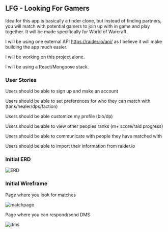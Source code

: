 ## LFG - Looking For Gamers

Idea for this app is basically a tinder clone, but instead of finding partners, you will match with potential gamers to join up with in game and play together. It will be made specifically for World of Warcraft. 

I will be using one external API https://raider.io/api/ as I believe it will make building the app much easier.

I will be working on this project alone. 

I will be using a React/Mongoose stack.

### User Stories

Users should be able to sign up and make an account

Users should be able to set preferences for who they can match with (tank/healer/dps/faction)

Users should be able customize my profile (bio/dp)

Users should be able to view other peoples ranks (m+ score/raid progress)

Users should be able to communicate with people they have matched with

Users should be able to import their information from raider.io

### Initial ERD

![ERD](https://i.imgur.com/Is85sTb.png)

### Initial Wireframe

Page where you look for matches

![matchpage](https://i.imgur.com/qFDnB53.png)


Page where you can respond/send DMS

![dms](https://i.imgur.com/kEdfu6Y.png)



